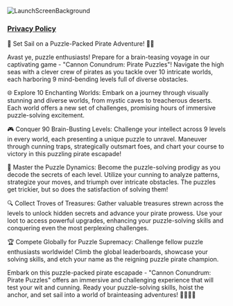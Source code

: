 ![LaunchScreenBackground](https://github.com/xzeniz/captain-nourhan/assets/154990831/af1897d4-43f4-4e18-a28d-504c0743cea4)

### [Privacy Policy](policy.md)
🧩 Set Sail on a Puzzle-Packed Pirate Adventure! 🏴‍☠️

Avast ye, puzzle enthusiasts! Prepare for a brain-teasing voyage in our captivating game - "Cannon Conundrum: Pirate Puzzles"! Navigate the high seas with a clever crew of pirates as you tackle over 10 intricate worlds, each harboring 9 mind-bending levels full of diverse obstacles.

🌐 Explore 10 Enchanting Worlds:
Embark on a journey through visually stunning and diverse worlds, from mystic caves to treacherous deserts. Each world offers a new set of challenges, promising hours of immersive puzzle-solving excitement.

🎮 Conquer 90 Brain-Busting Levels:
Challenge your intellect across 9 levels in every world, each presenting a unique puzzle to unravel. Maneuver through cunning traps, strategically outsmart foes, and chart your course to victory in this puzzling pirate escapade!

🧠 Master the Puzzle Dynamics:
Become the puzzle-solving prodigy as you decode the secrets of each level. Utilize your cunning to analyze patterns, strategize your moves, and triumph over intricate obstacles. The puzzles get trickier, but so does the satisfaction of solving them!

🔍 Collect Troves of Treasures:
Gather valuable treasures strewn across the levels to unlock hidden secrets and advance your pirate prowess. Use your loot to access powerful upgrades, enhancing your puzzle-solving skills and conquering even the most perplexing challenges.

🏆 Compete Globally for Puzzle Supremacy:
Challenge fellow puzzle enthusiasts worldwide! Climb the global leaderboards, showcase your solving skills, and etch your name as the reigning puzzle pirate champion.

Embark on this puzzle-packed pirate escapade - "Cannon Conundrum: Pirate Puzzles" offers an immersive and challenging experience that will test your wit and cunning. Ready your puzzle-solving skills, hoist the anchor, and set sail into a world of brainteasing adventures! 🧩💎🏴‍☠️


